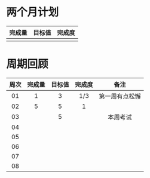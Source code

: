 # 两个月计划

| 完成量 | 目标值 | 完成度 |
| :----: | :----: | :----: |
|        |        |        |

# 周期回顾

| 周次 | 完成量 | 目标值 | 完成度 |      备注      |
| :--: | :----: | :----: | :----: | :------------: |
|  01  |   1    |   3    |  1/3   | 第一周有点松懈 |
|  02  |   5    |   5    |   1    |                |
|  03  |        |   5    |        |    本周考试    |
|  04  |        |        |        |                |
|  05  |        |        |        |                |
|  06  |        |        |        |                |
|  07  |        |        |        |                |
|  08  |        |        |        |                |



